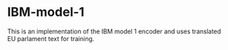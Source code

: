 # IBM-model-1
This is an implementation of the IBM model 1 encoder and uses translated EU parlament text for training.
